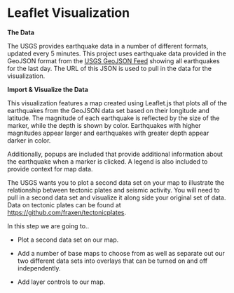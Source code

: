 # Leaflet Visualization




 **The Data**

   The USGS provides earthquake data in a number of different formats, updated every 5 minutes. This project uses earthquake data provided in the GeoJSON format from the [USGS GeoJSON Feed](http://earthquake.usgs.gov/earthquakes/feed/v1.0/geojson.php) showing all earthquakes for the last day.  The URL of this JSON is used to pull in the data for the visualization.


 **Import & Visualize the Data**

   This visualization features a map created using Leaflet.js that plots all of the earthquakes from the GeoJSON data set based on their longitude and latitude. The magnitude of each earthquake is reflected by the size of the marker, while the depth is shown by color. Earthquakes with higher magnitudes appear larger and earthquakes with greater depth appear darker in color.

   Additionally, popups are included that provide additional information about the earthquake when a marker is clicked. A legend is also included to provide context for map data.



The USGS wants you to plot a second data set on your map to illustrate the relationship between tectonic plates and seismic activity. You will need to pull in a second data set and visualize it along side your original set of data. Data on tectonic plates can be found at <https://github.com/fraxen/tectonicplates>.

In this step we are going to..

* Plot a second data set on our map.

* Add a number of base maps to choose from as well as separate out our two different data sets into overlays that can be turned on and off independently.

* Add layer controls to our map.
